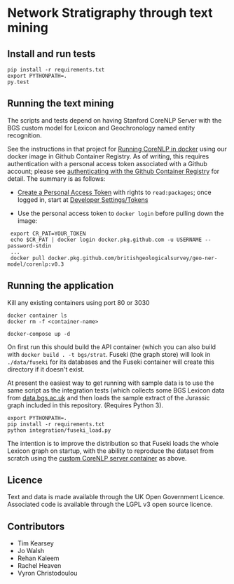 # Network Stratigraphy through text mining

## Install and run tests

```
pip install -r requirements.txt
export PYTHONPATH=.
py.test
```

## Running the text mining

The scripts and tests depend on having Stanford CoreNLP Server with the BGS custom model for Lexicon and Geochronology named entity recognition.

See the instructions in that project for [Running CoreNLP in docker](https://github.com/BritishGeologicalSurvey/geo-ner-model#running-in-docker) using our docker image in Github Container Registry. As of writing, this requires authentication with a personal access token associated with a Github account; please see [authenticating with the Github Container Registry](https://docs.github.com/en/free-pro-team@latest/packages/getting-started-with-github-container-registry/migrating-to-github-container-registry-for-docker-images#authenticating-with-the-container-registry) for detail. The summary is as follows:

* [Create a Personal Access Token](https://docs.github.com/en/github/authenticating-to-github/creating-a-personal-access-token) with rights to `read:packages`; once logged in, start at [Developer Settings/Tokens](https://github.com/settings/tokens)

* Use the personal access token to `docker login` before pulling down the image:
```
 export CR_PAT=YOUR_TOKEN
 echo $CR_PAT | docker login docker.pkg.github.com -u USERNAME --password-stdin
 ...
 docker pull docker.pkg.github.com/britishgeologicalsurvey/geo-ner-model/corenlp:v0.3
```

## Running the application

Kill any existing containers using port 80 or 3030

```
docker container ls
docker rm -f <container-name>
```

```
docker-compose up -d
```

On first run this should build the API container (which you can also build with `docker build . -t bgs/strat`.
Fuseki (the graph store) will look in `./data/fuseki` for its databases and the Fuseki container will create this directory if it doesn't exist.

At present the easiest way to get running with sample data is to use the same script as the integration tests (which collects some BGS Lexicon data from [data.bgs.ac.uk](https://data.bgs.ac.uk/) and then loads the sample extract of the Jurassic graph included in this repository. (Requires Python 3).


```
export PYTHONPATH=.
pip install -r requirements.txt
python integration/fuseki_load.py
```

The intention is to improve the distribution so that Fuseki loads the whole Lexicon graph on startup, with the ability to reproduce the dataset from scratch using the [custom CoreNLP server container](https://github.com/BritishGeologicalSurvey/geo-ner-model#running-in-docker) as above.


## Licence

Text and data is made available through the UK Open Government Licence.
Associated code is available through the LGPL v3 open source licence.

## Contributors

* Tim Kearsey
* Jo Walsh
* Rehan Kaleem
* Rachel Heaven
* Vyron Christodoulou
